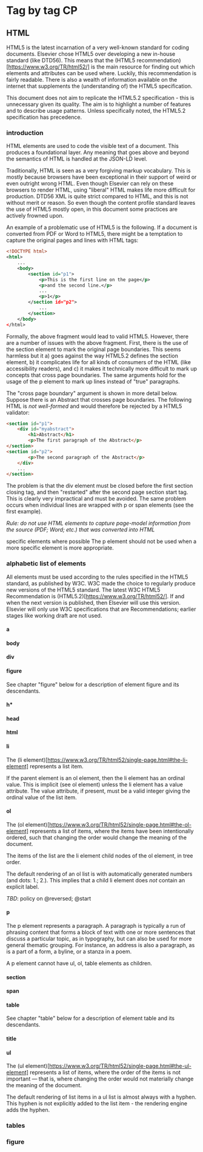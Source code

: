 # Tag by tag CP

## HTML

HTML5 is the latest incarnation of a very well-known standard for coding documents. Elsevier chose HTML5 over developing a new in-house standard (like DTD56). This means that the (HTML5 recommendation)[https://www.w3.org/TR/html52/] is the main resource for finding out which elements and attributes can be used where. Luckily, this recommendation is fairly readable. There is also a wealth of information available on the internet that supplements the (understanding of) the HTML5 specification. 

This document does not aim to replicate the HTML5.2 specification - this is unnecessary given its quality. The aim is to highlight a number of features and to describe usage patterns. Unless specifically noted, the HTML5.2 specification has precedence.

### introduction

HTML elements are used to code the visible text of a document. This produces a foundational layer. Any meaning that goes above and beyond the semantics of HTML is handled at the JSON-LD level.

Traditionally, HTML is seen as a very forgiving markup vocabulary. This is mostly because browsers have been exceptional in their support of weird or even outright wrong HTML. Even though Elsevier can rely on these browsers to render HTML, using "liberal" HTML makes life more difficult for production. DTD56 XML is quite strict compared to HTML, and this is not without merit or reason. So even though the content profile standard leaves the use of HTML5 mostly open, in this document some practices are actively frowned upon.

An example of a problematic use of HTML5 is the following. If a document is converted from PDF or Word to HTML5, there might be a temptation to capture the original pages and lines with HTML tags:

```xml
<!DOCTYPE html>
<html>
    ...
    <body>
        <section id="p1">
            <p>This is the first line on the page</p>
            <p>and the second line.</p>
            ...
            <p>1</p>
        </section id="p2">
            ...
        </section>
    </body>
</html>
```

Formally, the above fragment would lead to valid HTML5. However, there are a number of issues with the above fragment. First, there is the use of the section element to mark the original page boundaries. This seems harmless but it a) goes against the way HTML5.2 defines the section element, b) it complicates life for all kinds of consumers of the HTML (like accessibility readers), and c) it makes it technically more difficult to mark up concepts that cross page boundaries. The same arguments hold for the usage of the p element to mark up lines instead of "true" paragraphs. 

The "cross page boundary" argument is shown in more detail below. Suppose there is an Abstract that crosses page boundaries. The following HTML is *not well-formed* and would therefore be rejected by a HTML5 validator:

```html
<section id="p1">
    <div id="myabstract">
        <h1>Abstract</h1>
        <p>The first paragraph of the Abstract</p>
</section>
<section id="p2">
        <p>The second paragraph of the Abstract</p>
    </div>
    ...
</section>
```

The problem is that the div element must be closed before the first section closing tag, and then "restarted" after the second page section start tag. This is clearly very impractical and must be avoided. The same problem occurs when individual lines are wrapped with p or span elements (see the first example). 

*Rule: do not use HTML elements to capture page-model information from the source (PDF; Word; etc.) that was converted into HTML*

specific elements where possible
The p element should not be used when a more specific element is more appropriate.

### alphabetic list of elements 

All elements must be used according to the rules specified in the HTML5 standard, as published by W3C. W3C made the choice to regularly produce new versions of the HTML5 standard. The latest W3C HTML5 Recommendation is (HTML5.2)[https://www.w3.org/TR/html52/]. If and when the next version is published, then Elsevier will use this version. Elsevier will only use W3C specifications that are Recommendations; earlier stages like working draft are not used. 

#### a

#### body

#### div

#### figure

See chapter "figure" below for a description of element figure and its descendants.

#### h*

#### head

#### html

#### li

The (li element)[https://www.w3.org/TR/html52/single-page.html#the-li-element] represents a list item. 

If the parent element is an ol element, then the li element has an ordinal value. This is implicit (see ol element) unless the li element has a value attribute. The value attribute, if present, must be a valid integer giving the ordinal value of the list item.

#### ol

The (ol element)[https://www.w3.org/TR/html52/single-page.html#the-ol-element] represents a list of items, where the items have been intentionally ordered, such that changing the order would change the meaning of the document.

The items of the list are the li element child nodes of the ol element, in tree order.

The default rendering of an ol list is with automatically generated numbers (and dots: 1.; 2.). This implies that a child li element does *not* contain an explicit label. 

*TBD*: policy on @reversed; @start

#### p

The p element represents a paragraph. A paragraph is typically a run of phrasing content that forms a block of text with one or more sentences that discuss a particular topic, as in typography, but can also be used for more general thematic grouping. For instance, an address is also a paragraph, as is a part of a form, a byline, or a stanza in a poem.

A p element cannot have ul, ol, table elements as children. 

#### section

#### span

#### table

See chapter "table" below for a description of element table and its descendants.

#### title

#### ul

The (ul element)[https://www.w3.org/TR/html52/single-page.html#the-ul-element] represents a list of items, where the order of the items is not important — that is, where changing the order would not materially change the meaning of the document.

The default rendering of list items in a ul list is almost always with a hyphen. This hyphen is not explicitly added to the list item - the rendering engine adds the hyphen.

### tables


### figure



